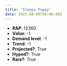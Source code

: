 ```yaml
---
title: 'Sleepy Puppy'
date: 2025-08-06T00:00:00Z
---
```

- **RAP**: 12380
- **Value**: -1
- **Demand level**: -1
- **Trend**: -1
- **Projected?**: True
- **Hyped?**: True
- **Rare?**: True
